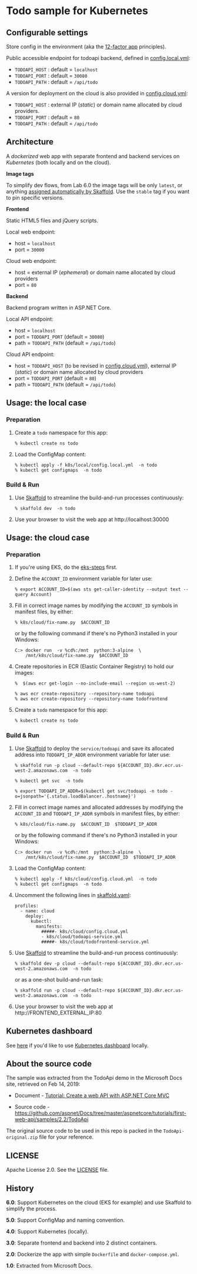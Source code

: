 # Todo sample for Kubernetes


## Configurable settings

Store config in the environment (aka the [12-factor app](https://12factor.net/) principles).

Public accessible endpoint for todoapi backend, defined in [config.local.yml](k8s/local/config.local.yml):

 - `TODOAPI_HOST` : default = `localhost`
 - `TODOAPI_PORT` : default = `30080`
 - `TODOAPI_PATH` : default = `/api/todo`

A version for deployment on the cloud is also provided in [config.cloud.yml](k8s/cloud/config.cloud.yml.tpl):

 - `TODOAPI_HOST` : external IP (*static*) or domain name allocated by cloud providers.
 - `TODOAPI_PORT` : default = `80`
 - `TODOAPI_PATH` : default = `/api/todo`


## Architecture

A *dockerized* web app with separate frontend and backend services on *Kubernetes* (both locally and on the cloud).

**Image tags**

To simplify dev flows, from Lab 6.0 the image tags will be only `latest`, or anything [assigned automatically by Skaffold](https://skaffold.dev/docs/how-tos/taggers/).  Use the `stable` tag if you want to pin specific versions.

**Frontend**

Static HTML5 files and jQuery scripts.

Local web endpoint:

- host = `localhost`
- port = `30000`

Cloud web endpoint:

- host = external IP (*ephemeral*) or domain name allocated by cloud providers
- port = `80`

**Backend**

Backend program written in ASP.NET Core.

Local API endpoint:

- host = `localhost`
- port = `TODOAPI_PORT` (default = `30080`)
- path = `TODOAPI_PATH` (default = `/api/todo`)

Cloud API endpoint:

- host = `TODOAPI_HOST` (to be revised in [config.cloud.yml](k8s/cloud/config.cloud.yml.tpl)), external IP (*static*) or domain name allocated by cloud providers
- port = `TODOAPI_PORT` (default = `80`)
- path = `TODOAPI_PATH` (default = `/api/todo`)



## Usage: the local case

### Preparation

1. Create a `todo` namespace for this app:

   ```
   % kubectl create ns todo
   ```

2. Load the ConfigMap content:

   ```
   % kubectl apply -f k8s/local/config.local.yml  -n todo
   % kubectl get configmaps  -n todo
   ```


### Build & Run

1. Use [Skaffold](https://skaffold.dev/) to streamline the build-and-run processes continuously:

   ```
   % skaffold dev  -n todo
   ```

2. Use your browser to visit the web app at http://localhost:30000



## Usage: the cloud case

### Preparation

1. If you're using EKS, do the [eks-steps](eks-steps/README.md) first.

2. Define the `ACCOUNT_ID` environment variable for later use:

   ```
   % export ACCOUNT_ID=$(aws sts get-caller-identity --output text --query Account)
   ```

3. Fill in correct image names by modifying the `ACCOUNT_ID` symbols in manifest files, by either:

   ```
   % k8s/cloud/fix-name.py  $ACCOUNT_ID
   ```

   or by the following command if there's no Python3 installed in your Windows:

   ``` 
   C:> docker run  -v %cd%:/mnt  python:3-alpine  \
       /mnt/k8s/cloud/fix-name.py  $ACCOUNT_ID
   ```

4. Create repositories in ECR (Elastic Container Registry) to hold our images:

   ```
   %  $(aws ecr get-login --no-include-email --region us-west-2)
   
   % aws ecr create-repository --repository-name todoapi
   % aws ecr create-repository --repository-name todofrontend
   ```

5. Create a `todo` namespace for this app:

   ```
   % kubectl create ns todo
   ```


### Build & Run

1. Use [Skaffold](https://skaffold.dev/) to deploy the `service/todoapi` and save its allocated address into `TODOAPI_IP_ADDR` environment variable for later use:

   ```
   % skaffold run -p cloud --default-repo ${ACCOUNT_ID}.dkr.ecr.us-west-2.amazonaws.com  -n todo

   % kubectl get svc  -n todo

   % export TODOAPI_IP_ADDR=$(kubectl get svc/todoapi -n todo -o=jsonpath='{.status.loadBalancer..hostname}')
   ```

2. Fill in correct image names and allocated addresses by modifying the `ACCOUNT_ID` and `TODOAPI_IP_ADDR` symbols in manifest files, by either:

   ```
   % k8s/cloud/fix-name.py  $ACCOUNT_ID  $TODOAPI_IP_ADDR
   ```

   or by the following command if there's no Python3 installed in your Windows:

   ``` 
   C:> docker run  -v %cd%:/mnt  python:3-alpine  \
       /mnt/k8s/cloud/fix-name.py  $ACCOUNT_ID  $TODOAPI_IP_ADDR
   ```

3. Load the ConfigMap content:

   ```
   % kubectl apply -f k8s/cloud/config.cloud.yml  -n todo
   % kubectl get configmaps  -n todo
   ```

4. Uncomment the following lines in [skaffold.yaml](skaffold.yaml):

   ```
   profiles:
     - name: cloud
       deploy:
         kubectl:
           manifests:
             #####- k8s/cloud/config.cloud.yml
             - k8s/cloud/todoapi-service.yml
             #####- k8s/cloud/todofrontend-service.yml
   ```

5. Use [Skaffold](https://skaffold.dev/) to streamline the build-and-run process continuously:

   ```
   % skaffold dev -p cloud --default-repo ${ACCOUNT_ID}.dkr.ecr.us-west-2.amazonaws.com  -n todo
   ```

   or as a one-shot build-and-run task:

   ```
   % skaffold run -p cloud --default-repo ${ACCOUNT_ID}.dkr.ecr.us-west-2.amazonaws.com  -n todo
   ```


6. Use your browser to visit the web app at http://FRONTEND_EXTERNAL_IP:80


## Kubernetes dashboard

See [here](k8s-dashboard.md) if you'd like to use [Kubernetes dashboard](https://github.com/kubernetes/dashboard) locally.


## About the source code

The sample was extracted from the TodoApi demo in the Microsoft Docs site, retrieved on Feb 14, 2019:

 - Document - [Tutorial: Create a web API with ASP.NET Core MVC](https://docs.microsoft.com/zh-tw/aspnet/core/tutorials/first-web-api)

 - Source code - https://github.com/aspnet/Docs/tree/master/aspnetcore/tutorials/first-web-api/samples/2.2/TodoApi


The original source code to be used in this repo is packed in the `TodoApi-original.zip` file for your reference.


## LICENSE

Apache License 2.0.  See the [LICENSE](LICENSE) file.


## History

**6.0**: Support Kubernetes on the cloud (EKS for example) and use Skaffold to simplify the process.

**5.0**: Support ConfigMap and naming convention.

**4.0**: Support Kubernetes (locally).

**3.0**: Separate frontend and backend into 2 distinct containers.

**2.0**: Dockerize the app with simple `Dockerfile` and `docker-compose.yml`.

**1.0**: Extracted from Microsoft Docs.
